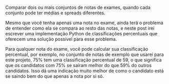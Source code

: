 Comparar dois ou mais conjuntos de notas de exames, quando cada conjunto pode ter médias e spreads diferentes.

Mesmo que você tenha apenas uma nota no exame, ainda terá o problema de entender como ela se compara ao resto das notas, e neste post irei escrever uma implementação Python de classificações percentuais que oferecem uma solução possível para esse problema.

Para qualquer nota do exame, você pode calcular sua classificação percentual, por exemplo, no conjunto de notas de exemplo que usarei para este projeto, 75% tem uma classificação percentual de 59, o que significa que os candidatos com 75% se saíram melhor do que 59% do outros candidatos. Isso dá uma indicação muito melhor de como o candidato está se saindo bem do que apenas a nota por si só.
